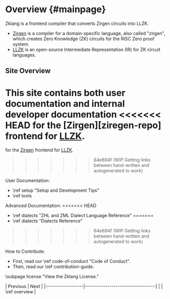 # Overview {#mainpage}

Zklang is a frontend compiler that converts Zirgen circuits into LLZK.
- [Zirgen][zirgen-repo] is a compiler for a domain-specific language, also called "zirgen",
which creates Zero Knowledge (ZK) circuits for the RISC Zero proof system.
- [LLZK][llzk-site] is an open-source Intermediate Representation (IR) for ZK
circuit languages.

## Site Overview

This site contains both user documentation and internal developer documentation
<<<<<<< HEAD
for the [Zirgen][ziregen-repo] frontend for [LLZK][llzk-site].
=======
for the [Zirgen](https://github.com/risc0/zirgen) frontend for [LLZK](https://veridise.github.io/llzk-lib/).
>>>>>>> 64e694f (WIP Getting links between hand-written and autogenerated to work)

User Documentation:
- \ref setup "Setup and Development Tips"
- \ref tools

Advanced Documentation:
<<<<<<< HEAD
- \ref dialects "ZHL and ZML Dialect Language Reference"
=======
- \ref dialects "Dialects Reference"
>>>>>>> 64e694f (WIP Getting links between hand-written and autogenerated to work)

How to Contribute:
- First, read our \ref code-of-conduct "Code of Conduct".
- Then, read our \ref contribution-guide.

\subpage license "View the Zklang License."

[llzk-site]: https://veridise.github.io/llzk-lib
[zirgen-repo]: https://github.com/risc0/zirgen

<div class="section_buttons">
| Previous          |                              Next |
|:------------------|----------------------------------:|
|  | \ref overview |
</div>


